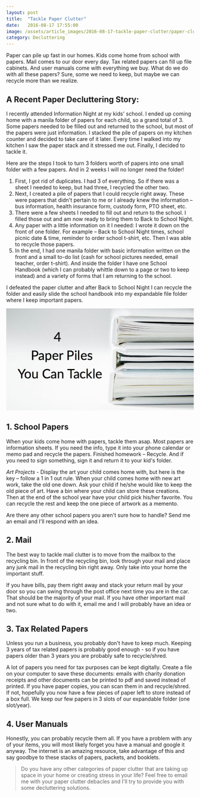 ```yaml
---
layout: post
title:  "Tackle Paper Clutter"
date:   2016-08-17 17:55:00
image: /assets/article_images/2016-08-17-tackle-paper-clutter/paper-clutter.jpg
category: Decluttering
---
```


Paper can pile up fast in our homes. Kids come home from school with papers. Mail comes to our door every day. Tax related papers can fill up file cabinets. And user manuals come with everything we buy. What do we do with all these papers? Sure, some we need to keep, but maybe we can recycle more than we realize.

## A Recent Paper Decluttering Story: ##

I recently attended Information Night at my kids' school. I ended up coming home with a manila folder of papers for each child, so a grand total of 3. Some papers needed to be filled out and returned to the school, but most of the papers were just information. I stacked the pile of papers on my kitchen counter and decided to take care of it later. Every time I walked into my kitchen I saw the paper stack and it stressed me out. Finally, I decided to tackle it.

Here are the steps I took to turn 3 folders worth of papers into one small folder with a few papers. And in 2 weeks I will no longer need the folder!

1. First, I got rid of duplicates. I had 3 of everything. So if there was a sheet I needed to keep, but had three, I recycled the other two.
2. Next, I created a pile of papers that I could recycle right away. These were papers that didn't pertain to me or I already knew the information – bus information, health insurance form, custody form, PTO sheet, etc.
3. There were a few sheets I needed to fill out and return to the school. I filled those out and am now ready to bring them to Back to School Night.
4. Any paper with a little information on it I needed: I wrote it down on the front of one folder. For example – Back to School Night times, school picnic date & time, reminder to order school t-shirt, etc. Then I was able to recycle those papers.
5. In the end, I had one manila folder with basic information written on the front and a small to-do list (cash for school pictures needed, email teacher, order t-shirt). And inside the folder I have one School Handbook (which I can probably whittle down to a page or two to keep instead) and a variety of forms that I am returning to the school.

I defeated the paper clutter and after Back to School Night I can recycle the folder and easily slide the school handbook into my expandable file folder where I keep important papers.

![4 Paper Piles You Can Tackle][paper-piles]

## 1. School Papers ##

When your kids come home with papers, tackle them asap. Most papers are information sheets. If you need the info, type it into your phone calendar or memo pad and recycle the papers. Finished homework – Recycle. And if you need to sign something, sign it and return it to your kid's folder.

_Art Projects_ - Display the art your child comes home with, but here is the key – follow a 1 in 1 out rule. When your child comes home with new art work, take the old one down. Ask your child if he/she would like to keep the old piece of art. Have a bin where your child can store these creations. Then at the end of the school year have your child pick his/her favorite. You can recycle the rest and keep the one piece of  artwork as a memento.

Are there any other school papers you aren't sure how to handle? Send me an email and I'll respond with an idea.

## 2. Mail ##

The best way to tackle mail clutter is to move from the mailbox to the recycling bin. In front of the recycling bin, look through your mail and place any junk mail in the recycling bin right away. Only take into your home the important stuff.

If you have bills, pay them right away and stack your return mail by your door so you can swing through the post office next time you are in the car. That should be the majority of your mail. If you have other important mail and not sure what to do with it, email me and I will probably have an idea or two.

## 3. Tax Related Papers ##

Unless you run a business, you probably don't have to keep much. Keeping 3 years of tax related papers is probably good enough - so if you have papers older than 3 years you are probably safe to recycle/shred.

A lot of papers you need for tax purposes can be kept digitally. Create a file on your computer to save these documents: emails with charity donation receipts and other documents can be printed to pdf and saved instead of printed. If you have paper copies, you can scan them in and recycle/shred. If not, hopefully you now have a few pieces of paper left to store instead of a box full. We keep our few papers in 3 slots of our expandable folder (one slot/year).

## 4. User Manuals ##

Honestly, you can probably recycle them all. If you have a problem with any of your items, you will most likely forget you have a manual and google it anyway. The internet is an amazing resource, take advantage of this and say goodbye to these stacks of papers, packets, and booklets.

> Do you have any other categories of paper clutter that are taking up space in your home or creating stress in your life? Feel free to email me with your paper clutter debacles and I'll try to provide you with some decluttering solutions.

[paper-piles]: /assets/article_images/2016-08-17-tackle-paper-clutter/paper-piles-tackle.jpg
